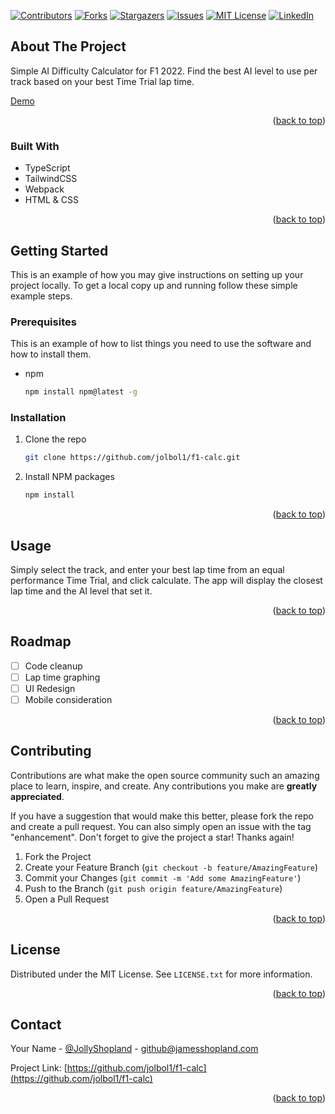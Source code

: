[![Contributors][contributors-shield]][contributors-url]
[![Forks][forks-shield]][forks-url]
[![Stargazers][stars-shield]][stars-url]
[![Issues][issues-shield]][issues-url]
[![MIT License][license-shield]][license-url]
[![LinkedIn][linkedin-shield]][linkedin-url]

## About The Project

Simple AI Difficulty Calculator for F1 2022. Find the best AI level to use per track based on your best Time Trial lap time.

[Demo](http://jamesshopland.com/f1-calc/)

<p align="right">(<a href="#top">back to top</a>)</p>

### Built With

-   TypeScript
-   TailwindCSS
-   Webpack
-   HTML & CSS

<p align="right">(<a href="#top">back to top</a>)</p>

<!-- GETTING STARTED -->

## Getting Started

This is an example of how you may give instructions on setting up your project locally.
To get a local copy up and running follow these simple example steps.

### Prerequisites

This is an example of how to list things you need to use the software and how to install them.

-   npm
    ```sh
    npm install npm@latest -g
    ```

### Installation

1. Clone the repo
    ```sh
    git clone https://github.com/jolbol1/f1-calc.git
    ```
2. Install NPM packages
    ```sh
    npm install
    ```

<p align="right">(<a href="#top">back to top</a>)</p>

<!-- USAGE EXAMPLES -->

## Usage

Simply select the track, and enter your best lap time from an equal performance Time Trial, and click calculate. The app will display the closest lap time and the AI level that set it.

<p align="right">(<a href="#top">back to top</a>)</p>

<!-- ROADMAP -->

## Roadmap

-   [ ] Code cleanup
-   [ ] Lap time graphing
-   [ ] UI Redesign
-   [ ] Mobile consideration

<p align="right">(<a href="#top">back to top</a>)</p>

<!-- CONTRIBUTING -->

## Contributing

Contributions are what make the open source community such an amazing place to learn, inspire, and create. Any contributions you make are **greatly appreciated**.

If you have a suggestion that would make this better, please fork the repo and create a pull request. You can also simply open an issue with the tag "enhancement".
Don't forget to give the project a star! Thanks again!

1. Fork the Project
2. Create your Feature Branch (`git checkout -b feature/AmazingFeature`)
3. Commit your Changes (`git commit -m 'Add some AmazingFeature'`)
4. Push to the Branch (`git push origin feature/AmazingFeature`)
5. Open a Pull Request

<p align="right">(<a href="#top">back to top</a>)</p>

<!-- LICENSE -->

## License

Distributed under the MIT License. See `LICENSE.txt` for more information.

<p align="right">(<a href="#top">back to top</a>)</p>

<!-- CONTACT -->

## Contact

Your Name - [@JollyShopland](https://twitter.com/JollyShopland) - github@jamesshopland.com

Project Link: [https://github.com/jolbol1/f1-calc](https://github.com/jolbol1/f1-calc)

<p align="right">(<a href="#top">back to top</a>)</p>

<!-- MARKDOWN LINKS & IMAGES -->
<!-- https://www.markdownguide.org/basic-syntax/#reference-style-links -->

[contributors-shield]: https://img.shields.io/github/contributors/jolbol1/f1-calc.svg?style=for-the-badge
[contributors-url]: https://github.com/jolbol1/f1-calc/graphs/contributors
[forks-shield]: https://img.shields.io/github/forks/jolbol1/f1-calc.svg?style=for-the-badge
[forks-url]: https://github.com/jolbol1/f1-calc/network/members
[stars-shield]: https://img.shields.io/github/stars/jolbol1/f1-calc.svg?style=for-the-badge
[stars-url]: https://github.com/jolbol1/f1-calc/stargazers
[issues-shield]: https://img.shields.io/github/issues/jolbol1/f1-calc.svg?style=for-the-badge
[issues-url]: https://github.com/jolbol1/f1-calc/issues
[license-shield]: https://img.shields.io/github/license/jolbol1/f1-calc.svg?style=for-the-badge
[license-url]: https://github.com/jolbol1/f1-calc/blob/master/LICENSE.txt
[linkedin-shield]: https://img.shields.io/badge/-LinkedIn-black.svg?style=for-the-badge&logo=linkedin&colorB=555
[linkedin-url]: https://linkedin.com/in/james-shopland
[product-screenshot]: images/screenshot.png
[next.js]: https://img.shields.io/badge/next.js-000000?style=for-the-badge&logo=nextdotjs&logoColor=white
[next-url]: https://nextjs.org/
[react.js]: https://img.shields.io/badge/React-20232A?style=for-the-badge&logo=react&logoColor=61DAFB
[react-url]: https://reactjs.org/
[vue.js]: https://img.shields.io/badge/Vue.js-35495E?style=for-the-badge&logo=vuedotjs&logoColor=4FC08D
[vue-url]: https://vuejs.org/
[angular.io]: https://img.shields.io/badge/Angular-DD0031?style=for-the-badge&logo=angular&logoColor=white
[angular-url]: https://angular.io/
[svelte.dev]: https://img.shields.io/badge/Svelte-4A4A55?style=for-the-badge&logo=svelte&logoColor=FF3E00
[svelte-url]: https://svelte.dev/
[laravel.com]: https://img.shields.io/badge/Laravel-FF2D20?style=for-the-badge&logo=laravel&logoColor=white
[laravel-url]: https://laravel.com
[bootstrap.com]: https://img.shields.io/badge/Bootstrap-563D7C?style=for-the-badge&logo=bootstrap&logoColor=white
[bootstrap-url]: https://getbootstrap.com
[jquery.com]: https://img.shields.io/badge/jQuery-0769AD?style=for-the-badge&logo=jquery&logoColor=white
[jquery-url]: https://jquery.com

